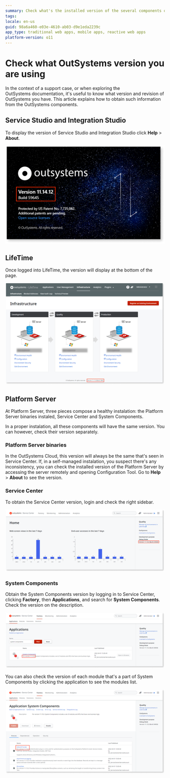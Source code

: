 ```yaml
---
summary: Check what's the installed version of the several components of OutSystems - Service Studio, Integration Studio, LifeTime and Platform Server.
tags:
locale: en-us
guid: 98a6a460-e03e-4610-ab03-d9e1eda2239c
app_type: traditional web apps, mobile apps, reactive web apps
platform-version: o11
---
```


# Check what OutSystems version you are using

In the context of a support case, or when exploring the OutSystems documentation, it's useful to know what version and revision of OutSystems you have. This article explains how to obtain such information from the OutSystems components.

## Service Studio and Integration Studio

To display the version of Service Studio and Integration Studio click **Help** > **About**.

![Service Studio version](images/what-version-ss.png)


## LifeTime

Once logged into LifeTime, the version will display at the bottom of the page.

![LifeTime version](images/what-version-lt.png)

## Platform Server

At Platform Server, three pieces compose a healthy instalation: the Platform Server binaries instaled, Service Center and System Components.

In a proper instalation, all these components will have the same version. You can however, check their version separately.

### Platform Server binaries

In the OutSystems Cloud, this version will always be the same that's seen in Service Center. 
If, in a self-managed instalation, you suspect there's any inconsistency, you can check the installed version of the Platform Server by accessing the server remotely and opening Configuration Tool. Go to **Help** > **About** to see the version.

### Service Center

To obtain the Service Center version, login and check the right sidebar.

![Service Center version](images/what-version-sc.png)

### System Components

Obtain the System Components version by logging in to Service Center, clicking **Factory**, then **Applications**, and search for **System Components**. Check the version on the description.

![System Components version](images/what-version-sys-sc.png)

You can also check the version of each module that's a part of System Components by clicking the application to see the modules list.

![Version of the modules of System Components](images/what-version-module-sc.png)
